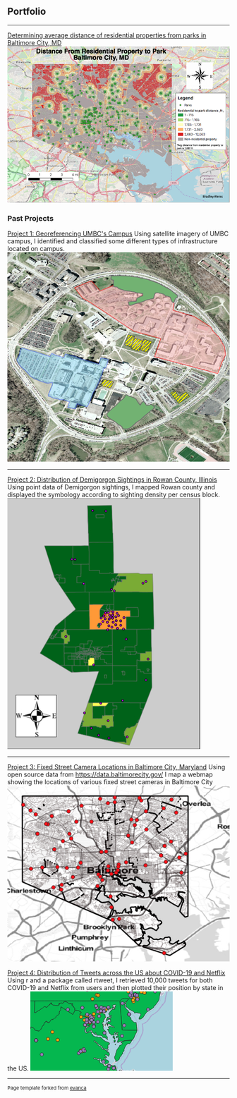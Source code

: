 ## Portfolio

---

[Determining average distance of residential properties from parks in Baltimore City, MD](/project1_486/README.md)
<img src="images/BmoreDist2Park.png?raw=true"/>

### Past Projects

[Project 1: Georeferencing UMBC's Campus](/projects/project1.md)
Using satellite imagery of UMBC campus, I identified and classified some different types of infrastructure located on campus. 
<img src="images/L2P2_thumb.png?raw=true"/>

---
[Project 2: Distribution of Demigorgon Sightings in Rowan County, Illinois ](/projects/project2.md)
Using point data of Demigorgon sightings, I mapped Rowan county and displayed the symbology according to sighting density per census block.
<img src="images/Demigorg.png?raw=true"/>

---
[Project 3: Fixed Street Camera Locations in Baltimore City, Maryland](/qgis2web_2020_02_16-14_27_49_637758)
Using open source data from https://data.baltimorecity.gov/ I map a webmap showing the locations of various fixed street cameras in Baltimore City 
<img src="images/Webmapsnip.png?raw=true"/>


[Project 4: Distribution of Tweets across the US about COVID-19 and Netflix](/qgis2web_2020_03_24-13_51_21_790622)
Using r and a package called rtweet, I retrieved 10,000 tweets for both COVID-19 and Netflix from users and then plotted their position by state in the US.
<img src="images/webmapsnip.PNG?raw=true"/>

---
<p style="font-size:11px">Page template forked from <a href="https://github.com/evanca/quick-portfolio">evanca</a></p>
<!-- Remove above link if you don't want to attibute -->
